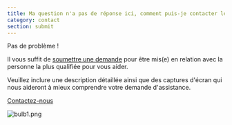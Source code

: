 ```yaml
---
title: Ma question n'a pas de réponse ici, comment puis-je contacter le support ?
category: contact
section: submit
---
```

Pas de problème !

Il vous suffit de [soumettre une demande](https://help.studycat.com/hc/en-gb/requests/new) pour être mis(e) en relation avec la personne la plus qualifiée pour vous aider.

Veuillez inclure une description détaillée ainsi que des captures d'écran qui nous aideront à mieux comprendre votre demande d'assistance.


[Contactez-nous](https://help.studycat.com/hc/en-gb/requests/new)



![bulb1.png](https://help.studycat.com/hc/article_attachments/31662880176025)